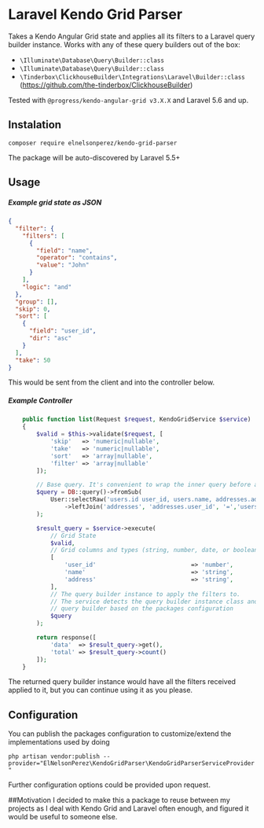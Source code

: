 # Laravel Kendo Grid Parser

Takes a Kendo Angular Grid state and applies all its filters to a Laravel query builder instance.
Works with any of these query builders out of the box:
- `\Illuminate\Database\Query\Builder::class`
- ``\Illuminate\Database\Query\Builder::class``
- `\Tinderbox\ClickhouseBuilder\Integrations\Laravel\Builder::class` (https://github.com/the-tinderbox/ClickhouseBuilder)

Tested with `@progress/kendo-angular-grid v3.X.X` and Laravel 5.6 and up.

## Instalation 
`composer require elnelsonperez/kendo-grid-parser`

The package will be auto-discovered by Laravel 5.5+

## Usage 

##### Example grid state as JSON
```json
{
  "filter": {
    "filters": [
      {
        "field": "name",
        "operator": "contains",
        "value": "John"
      }
    ],
    "logic": "and"
  },
  "group": [],
  "skip": 0,
  "sort": [
    {
      "field": "user_id",
      "dir": "asc"
    }
  ],
  "take": 50
}
```

This would be sent from the client and into the controller below.

##### Example Controller 

```php
    public function list(Request $request, KendoGridService $service)
    {
        $valid = $this->validate($request, [
            'skip'   => 'numeric|nullable',
            'take'   => 'numeric|nullable',
            'sort'   => 'array|nullable',
            'filter' => 'array|nullable'
        ]);

        // Base query. It's convenient to wrap the inner query before applying any grid filters
        $query = DB::query()->fromSub(
            User::selectRaw('users.id user_id, users.name, addresses.address')
                ->leftJoin('addresses', 'addresses.user_id', '=','users.id'), 'T'
        );

        $result_query = $service->execute(
            // Grid State
            $valid,
            // Grid columns and types (string, number, date, or boolean)
            [
                'user_id'                           => 'number',
                'name'                              => 'string',
                'address'                           => 'string',
            ],
            // The query builder instance to apply the filters to. 
            // The service detects the query builder instance class and chooses which adapter to use to build the resulting
            // query builder based on the packages configuration
            $query
        );

        return response([
            'data'  => $result_query->get(),
            'total' => $result_query->count()
        ]);
    }
```

The returned query builder instance would have all the filters received applied to it, but you can continue using it as you please.
## Configuration

You can publish the packages configuration to customize/extend the implementations used by doing

`php artisan vendor:publish --provider="ElNelsonPerez\KendoGridParser\KendoGridParserServiceProvider"`

Further configuration options could be provided upon request.

##Motivation
I decided to make this a package to reuse between my projects as I deal with Kendo Grid and Laravel often enough, and figured it would be useful to someone else.
